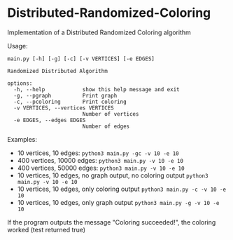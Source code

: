 # Distributed-Randomized-Coloring
Implementation of a Distributed Randomized Coloring algorithm

Usage:
```
main.py [-h] [-g] [-c] [-v VERTICES] [-e EDGES]

Randomized Distributed Algorithm

options:
  -h, --help            show this help message and exit
  -g, --pgraph          Print graph
  -c, --pcoloring       Print coloring
  -v VERTICES, --vertices VERTICES
                        Number of vertices
  -e EDGES, --edges EDGES
                        Number of edges
```

Examples:
  - 10 vertices, 10 edges: ``python3 main.py -gc -v 10 -e 10``
  - 400 vertices, 10000 edges: ``python3 main.py -v 10 -e 10``
  - 400 vertices, 50000 edges: ``python3 main.py -v 10 -e 10``
  - 10 vertices, 10 edges, no graph output, no coloring output ``python3 main.py -v 10 -e 10``
  - 10 vertices, 10 edges, only coloring output  ``python3 main.py -c -v 10 -e 10``
  - 10 vertices, 10 edges, only graph output  ``python3 main.py -g -v 10 -e 10``

If the program outputs the message "Coloring succeeded!", the coloring worked (test returned true)
